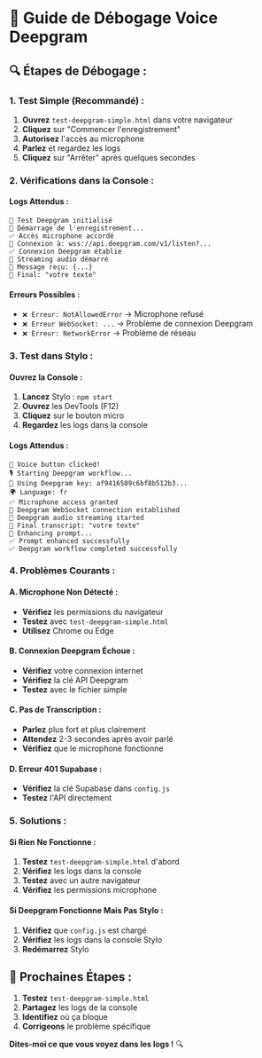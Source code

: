 # 🐛 Guide de Débogage Voice Deepgram

## 🔍 **Étapes de Débogage :**

### **1. Test Simple (Recommandé) :**
1. **Ouvrez** `test-deepgram-simple.html` dans votre navigateur
2. **Cliquez** sur "Commencer l'enregistrement"
3. **Autorisez** l'accès au microphone
4. **Parlez** et regardez les logs
5. **Cliquez** sur "Arrêter" après quelques secondes

### **2. Vérifications dans la Console :**

#### **Logs Attendus :**
```
🚀 Test Deepgram initialisé
🎤 Démarrage de l'enregistrement...
✅ Accès microphone accordé
🔗 Connexion à: wss://api.deepgram.com/v1/listen?...
✅ Connexion Deepgram établie
🎵 Streaming audio démarré
📨 Message reçu: {...}
📝 Final: "votre texte"
```

#### **Erreurs Possibles :**
- `❌ Erreur: NotAllowedError` → Microphone refusé
- `❌ Erreur WebSocket: ...` → Problème de connexion Deepgram
- `❌ Erreur: NetworkError` → Problème de réseau

### **3. Test dans Stylo :**

#### **Ouvrez la Console :**
1. **Lancez** Stylo : `npm start`
2. **Ouvrez** les DevTools (F12)
3. **Cliquez** sur le bouton micro
4. **Regardez** les logs dans la console

#### **Logs Attendus :**
```
🎤 Voice button clicked!
🎙️ Starting Deepgram workflow...
🔑 Using Deepgram key: af9416509c6bf8b512b3...
🌍 Language: fr
✅ Microphone access granted
🔗 Deepgram WebSocket connection established
🎵 Deepgram audio streaming started
📝 Final transcript: "votre texte"
🤖 Enhancing prompt...
✅ Prompt enhanced successfully
✅ Deepgram workflow completed successfully
```

### **4. Problèmes Courants :**

#### **A. Microphone Non Détecté :**
- **Vérifiez** les permissions du navigateur
- **Testez** avec `test-deepgram-simple.html`
- **Utilisez** Chrome ou Edge

#### **B. Connexion Deepgram Échoue :**
- **Vérifiez** votre connexion internet
- **Vérifiez** la clé API Deepgram
- **Testez** avec le fichier simple

#### **C. Pas de Transcription :**
- **Parlez** plus fort et plus clairement
- **Attendez** 2-3 secondes après avoir parlé
- **Vérifiez** que le microphone fonctionne

#### **D. Erreur 401 Supabase :**
- **Vérifiez** la clé Supabase dans `config.js`
- **Testez** l'API directement

### **5. Solutions :**

#### **Si Rien Ne Fonctionne :**
1. **Testez** `test-deepgram-simple.html` d'abord
2. **Vérifiez** les logs dans la console
3. **Testez** avec un autre navigateur
4. **Vérifiez** les permissions microphone

#### **Si Deepgram Fonctionne Mais Pas Stylo :**
1. **Vérifiez** que `config.js` est chargé
2. **Vérifiez** les logs dans la console Stylo
3. **Redémarrez** Stylo

## 🎯 **Prochaines Étapes :**

1. **Testez** `test-deepgram-simple.html`
2. **Partagez** les logs de la console
3. **Identifiez** où ça bloque
4. **Corrigeons** le problème spécifique

**Dites-moi ce que vous voyez dans les logs !** 🔍
